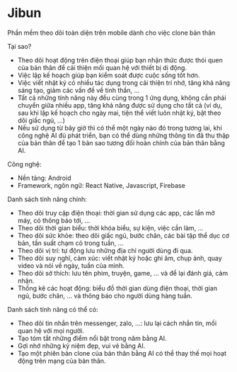# Jibun
Phần mềm theo dõi toàn diện trên mobile dành cho việc clone bản thân

Tại sao?
- Theo dõi hoạt động trên điện thoại giúp bạn nhận thức được thói quen của bản thân để cải thiện mối quan hệ với thiết bị di động.
- Việc lập kế hoạch giúp bạn kiểm soát được cuộc sống tốt hơn.
- Việc viết nhật ký có nhiều tác dụng trong cải thiện trí nhớ, tăng khả năng sáng tạo, giảm các vấn đề về tinh thần, ...
- Tất cả những tính năng này đều cùng trong 1 ứng dụng, không cần phải chuyển giữa nhiều app, tăng khả năng được sử dụng cho tất cả (ví dụ, sau khi lập kế hoạch cho ngày mai, tiện thể viết luôn nhật ký, bật theo dõi giấc ngủ, …)
- Nếu sử dụng từ bây giờ thì có thể một ngày nào đó trong tương lai, khi công nghệ AI đủ phát triển, bạn có thể dùng những thông tin đã thu thập của bản thân để tạo 1 bản sao tương đối hoàn chỉnh của bản thân bằng AI.

Công nghệ:
- Nền tảng: Android
- Framework, ngôn ngữ: React Native, Javascript, Firebase

Danh sách tính năng chính:
- Theo dõi truy cập điện thoại: thời gian sử dụng các app, các lần mở máy, có thông báo tới, …
- Theo dõi thời gian biểu: thời khóa biểu, sự kiện, việc cần làm, … 
- Theo dõi sức khỏe: theo dõi giấc ngủ, bước chân, các bài tập thể dục cơ bản, tần suất chạm cỏ trong tuần, … 
- Theo dõi vị trí: tự động lưu những địa chỉ người dùng đi qua. 
- Theo dõi suy nghĩ, cảm xúc: viết nhật ký hoặc ghi âm, chụp ảnh, quay video và nói về ngày, tuần của mình. 
- Theo dõi sở thích: lưu tên phim, truyện, game, … và để lại đánh giá, cảm nhận.
- Thống kê các hoạt động: biểu đồ thời gian dùng điện thoại, thời gian ngủ, bước chân, … và thông báo cho người dùng hàng tuần. 

Danh sách tính năng có thể có:
- Theo dõi tin nhắn trên messenger, zalo, …: lưu lại cách nhắn tin, mối quan hệ với mọi người.
- Tạo tóm tắt những điểm nổi bật trong năm bằng AI.
- Gợi nhớ những kỷ niệm đẹp, vui vẻ bằng AI.
- Tạo một phiên bản clone của bản thân bằng AI có thể thay thế mọi hoạt động trên mạng của bản thân.

